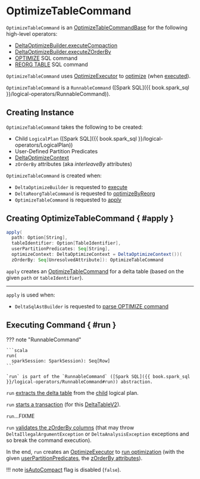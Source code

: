 # OptimizeTableCommand

`OptimizeTableCommand` is an [OptimizeTableCommandBase](OptimizeTableCommandBase.md) for the following high-level operators:

* [DeltaOptimizeBuilder.executeCompaction](../../DeltaOptimizeBuilder.md#executeCompaction)
* [DeltaOptimizeBuilder.executeZOrderBy](../../DeltaOptimizeBuilder.md#executeZOrderBy)
* [OPTIMIZE](../../sql/index.md#OPTIMIZE) SQL command
* [REORG TABLE](../reorg/index.md) SQL command

`OptimizeTableCommand` uses [OptimizeExecutor](OptimizeExecutor.md) to [optimize](OptimizeExecutor.md#optimize) (when [executed](#run)).

`OptimizeTableCommand` is a `RunnableCommand` ([Spark SQL]({{ book.spark_sql }}/logical-operators/RunnableCommand)).

## Creating Instance

`OptimizeTableCommand` takes the following to be created:

* <span id="child"> Child `LogicalPlan` ([Spark SQL]({{ book.spark_sql }}/logical-operators/LogicalPlan))
* <span id="userPartitionPredicates"> User-Defined Partition Predicates
* <span id="optimizeContext"> [DeltaOptimizeContext](DeltaOptimizeContext.md)
* <span id="zOrderBy"> `zOrderBy` attributes (aka _interleaveBy_ attributes)

`OptimizeTableCommand` is created when:

* `DeltaOptimizeBuilder` is requested to [execute](../../DeltaOptimizeBuilder.md#execute)
* `DeltaReorgTableCommand` is requested to [optimizeByReorg](../reorg/DeltaReorgTableCommand.md#optimizeByReorg)
* `OptimizeTableCommand` is requested to [apply](#apply)

## Creating OptimizeTableCommand { #apply }

```scala
apply(
  path: Option[String],
  tableIdentifier: Option[TableIdentifier],
  userPartitionPredicates: Seq[String],
  optimizeContext: DeltaOptimizeContext = DeltaOptimizeContext())(
  zOrderBy: Seq[UnresolvedAttribute]): OptimizeTableCommand
```

`apply` creates an [OptimizeTableCommand](#creating-instance) for a delta table (based on the given `path` or `tableIdentifier`).

---

`apply` is used when:

* `DeltaSqlAstBuilder` is requested to [parse OPTIMIZE command](../../sql/DeltaSqlAstBuilder.md#visitOptimizeTable)

## Executing Command { #run }

??? note "RunnableCommand"

    ```scala
    run(
      sparkSession: SparkSession): Seq[Row]
    ```

    `run` is part of the `RunnableCommand` ([Spark SQL]({{ book.spark_sql }}/logical-operators/RunnableCommand#run)) abstraction.

`run` [extracts the delta table](#getDeltaTable) from the [child](#child) logical plan.

`run` [starts a transaction](../../DeltaTableV2.md#startTransaction) (for this [DeltaTableV2](../../DeltaTableV2.md)).

`run`...FIXME

`run` [validates the zOrderBy columns](OptimizeTableCommandBase.md#validateZorderByColumns) (that may throw `DeltaIllegalArgumentException` or `DeltaAnalysisException` exceptions and so break the command execution).

In the end, `run` creates an [OptimizeExecutor](OptimizeExecutor.md) to [run optimization](OptimizeExecutor.md#optimize) (with the given [userPartitionPredicates](#userPartitionPredicates), the [zOrderBy attributes](#zOrderBy)).

!!! note
    [isAutoCompact](OptimizeExecutor.md#isAutoCompact) flag is disabled (`false`).
